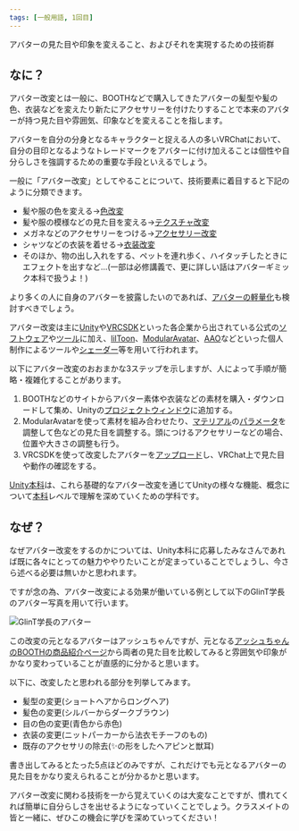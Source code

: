 ```yaml
---
tags: [一般用語, 1回目]
---
```


アバターの見た目や印象を変えること、およびそれを実現するための技術群

## なに？

アバター改変とは一般に、BOOTHなどで購入してきたアバターの髪型や髪の色、衣装などを変えたり新たにアクセサリーを付けたりすることで本来のアバターが持つ見た目や雰囲気、印象などを変えることを指します。

アバターを自分の分身となるキャラクターと捉える人の多いVRChatにおいて、自分の目印となるようなトレードマークをアバターに付け加えることは個性や自分らしさを強調するための重要な手段といえるでしょう。

一般に「アバター改変」としてやることについて、技術要素に着目すると下記のように分類できます。

- 髪や服の色を変える→[色改変](/docs/索引/あ行/色改変)
- 髪や服の模様などの見た目を変える→[テクスチャ改変](/docs/索引/た行/テクスチャ改変)
- メガネなどのアクセサリーをつける→[アクセサリー改変](/docs/索引/あ行/アクセサリー改変)
- シャツなどの衣装を着せる→[衣装改変](/docs/索引/あ行/衣装改変)
- そのほか、物の出し入れをする、ペットを連れ歩く、ハイタッチしたときにエフェクトを出すなど…(一部は必修講義で、更に詳しい話はアバターギミック本科で扱うよ！)

より多くの人に自身のアバターを披露したいのであれば、[アバターの軽量化](/docs/索引/あ行/アバターの軽量化)も検討すべきでしょう。

アバター改変は主に[Unity](/docs/索引/STU/Unity)や[VRCSDK](/docs/索引/VWX/VRCSDK)といった各企業から出されている公式の[ソフトウェア](/docs/索引/さ行/ソフトウェア)や[ツール](/docs/索引/た行/ツール)に加え、[lilToon](/docs/索引/JKL/lilToon)、[ModularAvatar](/docs/索引/MNO/ModularAvatar.md)、[AAO](/docs/索引/ABC/AAO-AvatarOptimizer.md)などといった個人制作によるツールや[シェーダー](/docs/索引/STU/Shader)等を用いて行われます。

以下にアバター改変のおおまかな3ステップを示しますが、人によって手順が簡略・複雑化することがあります。

1. BOOTHなどのサイトからアバター素体や衣装などの素材を購入・ダウンロードして集め、Unityの[プロジェクトウィンドウ](/docs/索引/PQR/Projectウィンドウ)に追加する。
2. ModularAvatarを使って素材を組み合わせたり、[マテリアル](/docs/索引/MNO/Material)の[パラメータ](/docs/索引/は行/パラメータ)を調整して色などの見た目を調整する。頭につけるアクセサリーなどの場合、位置や大きさの調整も行う。
3. VRCSDKを使って改変したアバターを[アップロード](/docs/索引/あ行/アップロード)し、VRChat上で見た目や動作の確認をする。

[Unity本科](/docs/索引/STU/Unity本科)は、これら基礎的なアバター改変を通じてUnityの様々な機能、概念について[本科](/docs/索引/は行/本科)レベルで理解を深めていくための学科です。

## なぜ？

なぜアバター改変をするのかについては、Unity本科に応募したみなさんであれば既に各々にとっての魅力ややりたいことが定まっていることでしょうし、今さら述べる必要は無いかと思われます。

ですが念の為、アバター改変による効果が働いている例として以下のGlinT学長のアバター写真を用いて行います。

![GlinT学長のアバター](/img_dictionary/アバター改変_1.png)

この改変の元となるアバターはアッシュちゃんですが、元となる[アッシュちゃんのBOOTHの商品紹介ページ](https://booth.pm/ja/items/3234473)から両者の見た目を比較してみると雰囲気や印象がかなり変わっていることが直感的に分かると思います。

以下に、改変したと思われる部分を列挙してみます。

- 髪型の変更(ショートヘアからロングヘア)
- 髪色の変更(シルバーからダークブラウン)
- 目の色の変更(青色から赤色)
- 衣装の変更(ニットパーカーから法衣モチーフのもの)
- 既存のアクセサリの除去(✨️の形をしたヘアピンと獣耳)

書き出してみるとたった5点ほどのみですが、これだけでも元となるアバターの見た目をかなり変えられることが分かるかと思います。

アバター改変に関わる技術を一から覚えていくのは大変なことですが、慣れてくれば簡単に自分らしさを出せるようになっていくことでしょう。クラスメイトの皆と一緒に、ぜひこの機会に学びを深めていってください！
